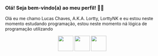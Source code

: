 ### Olá! Seja bem-vindo(a) ao meu perfil! 😶‍🌫️

Olá eu me chamo Lucas Chaves, A.K.A. Lortty, LorttyNK e eu estou neste momento estudando programação, estou neste momento ná lógica de programação utilizando 
<p align="center"> <img src="https://cdn-icons-png.flaticon.com/512/5968/5968292.png" width='50px'/> 
<img src="" width='50px'/> 
<img src="" width='50px'/> 
</p>
